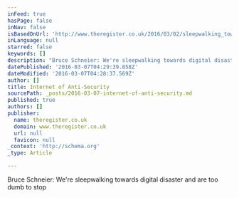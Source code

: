 ```yaml
---
inFeed: true
hasPage: false
inNav: false
isBasedOnUrl: 'http://www.theregister.co.uk/2016/03/02/sleepwalking_towards_digital_disaster/'
inLanguage: null
starred: false
keywords: []
description: "Bruce Schneier: We're sleepwalking towards digital disaster and are too dumb to stop"
datePublished: '2016-03-07T04:29:39.858Z'
dateModified: '2016-03-07T04:28:37.569Z'
author: []
title: Internet of Anti-Security
sourcePath: _posts/2016-03-07-internet-of-anti-security.md
published: true
authors: []
publisher:
  name: theregister.co.uk
  domain: www.theregister.co.uk
  url: null
  favicon: null
_context: 'http://schema.org'
_type: Article

---
```

Bruce Schneier: We're sleepwalking towards digital disaster and are too dumb to stop